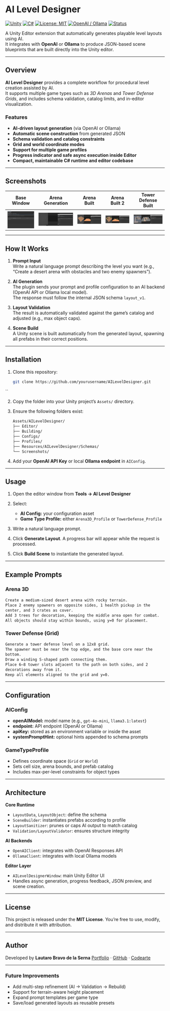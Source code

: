 # AI Level Designer

[![Unity](https://img.shields.io/badge/Unity-2023.2%2B-black?logo=unity)](https://unity.com/)
[![C#](https://img.shields.io/badge/Language-C%23-178600)](https://learn.microsoft.com/en-us/dotnet/csharp/)
[![License: MIT](https://img.shields.io/badge/License-MIT-blue.svg)](LICENSE)
[![OpenAI / Ollama](https://img.shields.io/badge/AI%20Backends-OpenAI%20%7C%20Ollama-orange)](https://ollama.ai/)
[![Status](https://img.shields.io/badge/Status-Active-green)]()

A Unity Editor extension that automatically generates playable level layouts using AI.  
It integrates with **OpenAI** or **Ollama** to produce JSON-based scene blueprints that are built directly into the Unity editor.

---

## Overview

**AI Level Designer** provides a complete workflow for procedural level creation assisted by AI.  
It supports multiple game types such as *3D Arenas* and *Tower Defense Grids*, and includes schema validation, catalog limits, and in-editor visualization.

### Features
- **AI-driven layout generation** (via OpenAI or Ollama)
- **Automatic scene construction** from generated JSON
- **Schema validation and catalog constraints**
- **Grid and world coordinate modes**
- **Support for multiple game profiles**
- **Progress indicator and safe async execution inside Editor**
- **Compact, maintainable C# runtime and editor codebase**

---

## Screenshots

| Base Window | Arena Generation | Arena Built | Arena Built 2 | Tower Defense Built |
|--------------|-----------------|--------------|---------------------------|----------------------|
| ![Base UI](screenshots/base-ui.PNG) | ![Arena Prompt](screenshots/request-complete-arena-ui.PNG) | ![Built Arena](screenshots/built-arena-ui.PNG) | ![Built Arena 2](screenshots/built-arena2-ui.PNG) | ![Built TD](screenshots/built-towerdefense-ui.PNG) |

---

## How It Works

1. **Prompt Input**  
   Write a natural language prompt describing the level you want (e.g., “Create a desert arena with obstacles and two enemy spawners”).

2. **AI Generation**  
   The plugin sends your prompt and profile configuration to an AI backend (OpenAI API or Ollama local model).  
   The response must follow the internal JSON schema `layout_v1`.

3. **Layout Validation**  
   The result is automatically validated against the game’s catalog and adjusted (e.g., max object caps).

4. **Scene Build**  
   A Unity scene is built automatically from the generated layout, spawning all prefabs in their correct positions.

---

## Installation

1. Clone this repository:
   ```bash
   git clone https://github.com/yourusername/AILevelDesigner.git
  ``

2. Copy the folder into your Unity project’s `Assets/` directory.
3. Ensure the following folders exist:

   ```
   Assets/AILevelDesigner/
   ├── Editor/
   ├── Building/
   ├── Configs/
   ├── Profiles/
   ├── Resources/AILevelDesigner/Schemas/
   └── Screenshots/
   ```
4. Add your **OpenAI API Key** or local **Ollama endpoint** in `AIConfig`.

---

## Usage

1. Open the editor window from **Tools → AI Level Designer**
2. Select:

   * **AI Config:** your configuration asset
   * **Game Type Profile:** either `Arena3D_Profile` or `TowerDefense_Profile`
3. Write a natural language prompt.
4. Click **Generate Layout**.
   A progress bar will appear while the request is processed.
5. Click **Build Scene** to instantiate the generated layout.

---

## Example Prompts

### Arena 3D

```
Create a medium-sized desert arena with rocky terrain.
Place 2 enemy spawners on opposite sides, 1 health pickup in the center, and 3 crates as cover.
Add 3 trees for decoration, keeping the middle area open for combat.
All objects should stay within bounds, using y=0 for placement.
```

### Tower Defense (Grid)

```
Generate a tower defense level on a 12x8 grid.
The spawner must be near the top edge, and the base core near the bottom.
Draw a winding S-shaped path connecting them.
Place 6–8 tower slots adjacent to the path on both sides, and 2 decorations away from it.
Keep all elements aligned to the grid and y=0.
```

---

## Configuration

### AIConfig

* **openAIModel:** model name (e.g., `gpt-4o-mini`, `llama3.1:latest`)
* **endpoint:** API endpoint (OpenAI or Ollama)
* **apiKey:** stored as an environment variable or inside the asset
* **systemPromptHint:** optional hints appended to schema prompts

### GameTypeProfile

* Defines coordinate space (`Grid` or `World`)
* Sets cell size, arena bounds, and prefab catalog
* Includes max-per-level constraints for object types

---

## Architecture

**Core Runtime**

* `LayoutData`, `LayoutObject`: define the schema
* `SceneBuilder`: instantiates prefabs according to profile
* `LayoutSanitizer`: prunes or caps AI output to match catalog
* `Validation/LayoutValidator`: ensures structure integrity

**AI Backends**

* `OpenAIClient`: integrates with OpenAI Responses API
* `OllamaClient`: integrates with local Ollama models

**Editor Layer**

* `AILevelDesignerWindow`: main Unity Editor UI
* Handles async generation, progress feedback, JSON preview, and scene creation.

---

## License

This project is released under the **MIT License**.
You’re free to use, modify, and distribute it with attribution.

---

## Author

Developed by **Lautaro Bravo de la Serna**
[Portfolio](https://lautarobravo.com) · [GitHub](https://github.com/TaaroBravo) · [Codearte](https://codearte.com.ar)

---

### Future Improvements

* Add multi-step refinement (AI → Validation → Rebuild)
* Support for terrain-aware height placement
* Expand prompt templates per game type
* Save/load generated layouts as reusable presets

```
